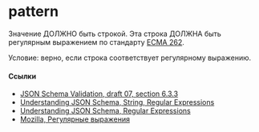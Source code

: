 # pattern
Значение ДОЛЖНО быть строкой. Эта строка ДОЛЖНА быть регулярным выражением по стандарту [ECMA 262](https://www.ecma-international.org/publications/files/ECMA-ST/Ecma-262.pdf).

Условие: верно, если строка соответствует регулярному выражению.

#### Ссылки
- [JSON Schema Validation, draft 07, section 6.3.3](https://json-schema.org/draft-07/json-schema-validation.html#rfc.section.6.3.3)
- [Understanding JSON Schema, String, Regular Expressions](https://json-schema.org/understanding-json-schema/reference/string.html#regular-expressions)
- [Understanding JSON Schema, Regular Expressions](https://json-schema.org/understanding-json-schema/reference/regular_expressions.html#regular-expressions)
- [Mozilla, Регулярные выражения](https://developer.mozilla.org/ru/docs/Web/JavaScript/Guide/Regular_Expressions)
